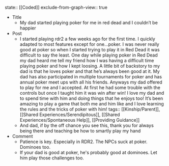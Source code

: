 state:: [[Coded]]
exclude-from-graph-view:: true

- Title
  - My dad started playing poker for me in red dead and I couldn’t be happier
- Post
  - I started playing rdr2 a few weeks ago for the first time. I quickly adapted to most features except for one…poker. I was never really good at poker so when I started trying to play it in Red Dead it was difficult to say the least. One day while playing poker in Red Dead my dad heard me tell my friend how I was having a difficult time playing poker and how I kept loosing. A little bit of backstory to my dad is that he loves poker and that he’s always been good at it. My dad has also participated in multiple tournaments for poker and has annual poker meet ups with all his friends. Anyways my dad offered to play for me and I accepted. At first he had some trouble with the controls but once I taught him it was win after win! I love my dad and to spend time with him and doing things that he enjoys too! It’s been amazing to play a game that both me and him like and I love learning the rules and the tricks of poker with him!
    tags:: [[Kinship/Parent]], [[Shared Experiences/Serendipitous]], [[Shared Experiences/Spontaneous Help]], [[Providing Guidance]]
  - And dad, if by the off chance you see this, thank you for always being there and teaching be how to smartly play my hand
- Comment
  - Patience is key. Especially in RDR2. The NPCs suck at poker. Dominoes too.
  - If your dad is good at poker, he's probably good at dominoes. Let him play those challenges too.
